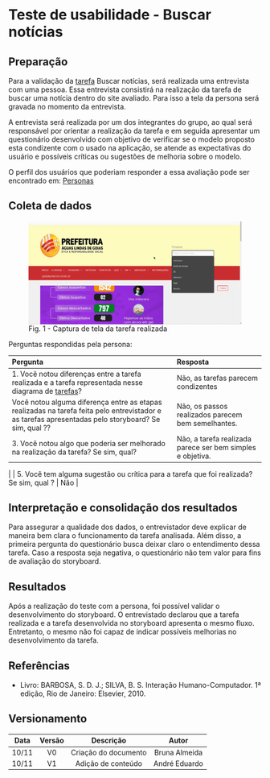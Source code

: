 # Teste de usabilidade - Buscar notícias

## Preparação

Para a validação da <a href="../../analise_tarefas/CTT">tarefa</a> Buscar notícias, será realizada uma entrevista com uma pessoa. Essa entrevista consistirá na realização da tarefa de buscar uma notícia dentro do site avaliado. Para isso a tela da persona será gravada no momento da entrevista.

A entrevista será realizada por um dos integrantes do grupo, ao qual será responsável por orientar a realização da tarefa e em seguida apresentar um questionário desenvolvido com objetivo de verificar se o modelo proposto esta condizente com o usado na aplicação, se atende as expectativas do usuário e possíveis críticas ou sugestões de melhoria sobre o modelo.

<p>O perfil dos usuários que poderiam responder a essa avaliação pode ser encontrado em: <a href="../perfil_usuario/perfil_personas">Personas</a></p>

## Coleta de dados

<figure>
<img align=center width="600" src="../../imagens/avaliacao/coleta_dados.gif">
<br>
<figcaption>Fig. 1 - Captura de tela da tarefa realizada </a></figcaption>
</figure>
Perguntas respondidas pela persona: <br>

| Pergunta                                                                                                                                             | Resposta                                                   |
| :--------------------------------------------------------------------------------------------------------------------------------------------------- | :--------------------------------------------------------- |
| 1. Você notou diferenças entre a tarefa realizada e a tarefa representada nesse diagrama de <a href="../../analise_tarefas/CTT">tarefas</a>?         | Não, as tarefas parecem condizentes                        |
| Você notou alguma diferença entre as etapas realizadas na tarefa feita pelo entrevistador e as tarefas apresentadas pelo storyboard? Se sim, qual ?? | Não, os passos realizados parecem bem semelhantes.         |
| 3. Você notou algo que poderia ser melhorado na realização da tarefa? Se sim, qual?                                                                  | Não, a tarefa realizada parece ser bem simples e objetiva. |

|
| 5. Você tem alguma sugestão ou crítica para a tarefa que foi realizada? Se sim, qual ? | Não |

## Interpretação e consolidação dos resultados

Para assegurar a qualidade dos dados, o entrevistador deve explicar de maneira bem clara o funcionamento da tarefa analisada. Além disso, a primeira pergunta do questionário busca deixar claro o entendimento dessa tarefa. Caso a resposta seja negativa, o questionário não tem valor para fins de avaliação do storyboard.

## Resultados

Após a realização do teste com a persona, foi possível validar o desenvolvimento do storyboard.
O entrevistado declarou que a tarefa realizada e a tarefa desenvolvida no storyboard apresenta o mesmo fluxo. Entretanto, o mesmo não foi capaz de indicar possíveis melhorias no desenvolvimento da tarefa.

## Referências

- Livro: BARBOSA, S. D. J.; SILVA, B. S. Interação Humano-Computador. 1ª edição, Rio de Janeiro: Elsevier, 2010.

## Versionamento

| Data  | Versão |      Descrição       |     Autor     |
| :---: | :----: | :------------------: | :-----------: |
| 10/11 |   V0   | Criação do documento | Bruna Almeida |
| 10/11 |   V1   |  Adição de conteúdo  | André Eduardo |
